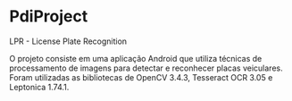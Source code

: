 # PdiProject
LPR - License Plate Recognition


O projeto consiste em uma aplicação Android que utiliza técnicas de processamento de imagens para detectar e reconhecer placas veiculares. Foram utilizadas as bibliotecas de OpenCV 3.4.3, Tesseract OCR 3.05 e Leptonica 1.74.1.
